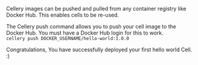 Cellery images can be pushed and pulled from any container registry like Docker Hub. This enables cells to be re-used.

The Cellery push command allows you to push your cell image to the Docker Hub. You must have a Docker Hub login for this to work.  
`cellery push DOCKER_USERNAME/hello-world:1.0.0`

Congratulations, You have successfully deployed your first hello world Cell.  :)
